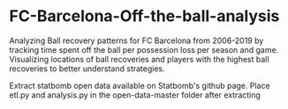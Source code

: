 # FC-Barcelona-Off-the-ball-analysis
Analyzing Ball recovery patterns for FC Barcelona from 2006-2019 by tracking time spent off the ball per possession loss per season and game. Visualizing locations of ball recoveries and players with the highest ball recoveries to better understand strategies. 



Extract statbomb open data available on Statbomb's github page.
Place etl.py and analysis.py in the open-data-master folder after extracting
